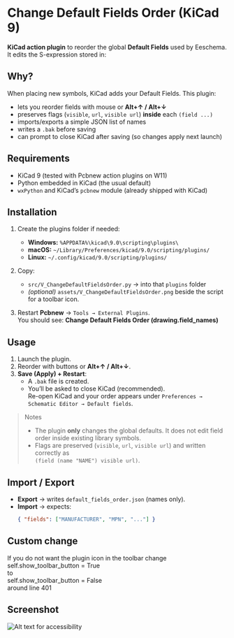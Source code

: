 # Change Default Fields Order (KiCad 9)

**KiCad action plugin** to reorder the global **Default Fields** used by Eeschema.  
It edits the S-expression stored in:


## Why?

When placing new symbols, KiCad adds your Default Fields. This plugin:
- lets you reorder fields with mouse or **Alt+↑ / Alt+↓**
- preserves flags (`visible`, `url`, `visible url`) **inside** each `(field ...)`
- imports/exports a simple JSON list of names
- writes a `.bak` before saving
- can prompt to close KiCad after saving (so changes apply next launch)

## Requirements

- KiCad 9 (tested with Pcbnew action plugins on W11)
- Python embedded in KiCad (the usual default)
- `wxPython` and KiCad’s `pcbnew` module (already shipped with KiCad)

## Installation

1. Create the plugins folder if needed:
   - **Windows:** `%APPDATA%\kicad\9.0\scripting\plugins\`
   - **macOS:** `~/Library/Preferences/kicad/9.0/scripting/plugins/`
   - **Linux:** `~/.config/kicad/9.0/scripting/plugins/`

2. Copy:
   - `src/V_ChangeDefaultFieldsOrder.py` → into that `plugins` folder  
   - *(optional)* `assets/V_ChangeDefaultFieldsOrder.png` beside the script for a toolbar icon.

3. Restart **Pcbnew** → `Tools → External Plugins`.  
   You should see: **Change Default Fields Order (drawing.field_names)**

## Usage

1. Launch the plugin.
2. Reorder with buttons or **Alt+↑ / Alt+↓**.
3. **Save (Apply) + Restart**:
   - A `.bak` file is created.
   - You’ll be asked to close KiCad (recommended).  
     Re-open KiCad and your order appears under `Preferences → Schematic Editor → Default fields`.

> Notes
> - The plugin **only** changes the global defaults. It does not edit field order inside existing library symbols.
> - Flags are preserved (`visible`, `url`, `visible url`) and written correctly as  
>   `(field (name "NAME") visible url)`.

## Import / Export

- **Export** → writes `default_fields_order.json` (names only).
- **Import** → expects:
  ```json
  { "fields": ["MANUFACTURER", "MPN", "..."] }

 ## Custom change
If you do not want the plugin icon in the toolbar change  
self.show_toolbar_button = True  
to  
self.show_toolbar_button = False  
around line 401

## Screenshot
![Alt text for accessibility](screenshots/V_SC_Change-default-fileds-order-1.jpg)
